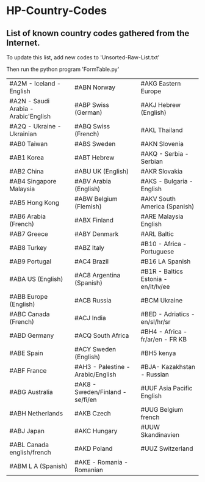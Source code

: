 # HP-Country-Codes
## List of known country codes gathered from the Internet.
To update this list, add new codes to 'Unsorted-Raw-List.txt'

Then run the python program 'FormTable.py'

||||
| ------------- | ------------- | ------------- |
|#A2M - Iceland - English |#ABN Norway|#AKG Eastern Europe|
|#A2N - Saudi Arabia - Arabic'English |#ABP Swiss (German)|#AKJ Hebrew (English)|
|#A2Q - Ukraine - Ukrainian |#ABQ Swiss (French)|#AKL Thailand|
|#AB0 Taiwan|#ABS Sweden|#AKN Slovenia|
|#AB1 Korea|#ABT Hebrew|#AKQ - Serbia - Serbian |
|#AB2 China|#ABU UK (English)|#AKR Slovakia|
|#AB4 Singapore Malaysia|#ABV Arabia (English)|#AKS - Bulgaria - English |
|#AB5 Hong Kong|#ABW Belgium (Flemish)|#AKV South America (Spanish)|
|#AB6 Arabia (French)|#ABX Finland|#ARE Malaysia English|
|#AB7 Greece|#ABY Denmark|#ARL Baltic|
|#AB8 Turkey|#ABZ Italy|#B10 - Africa - Portuguese |
|#AB9 Portugal|#AC4 Brazil|#B16 LA Spanish|
|#ABA US (English)|#AC8 Argentina (Spanish)|#B1R - Baltics Estonia - en/lt/lv/ee |
|#ABB Europe (English)|#ACB Russia|#BCM Ukraine|
|#ABC Canada (French)|#ACJ India|#BED - Adriatics - en/sl/hr/sr |
|#ABD Germany|#ACQ South Africa|#BH4 - Africa - fr/ar/en  - FR KB|
|#ABE Spain|#ACY Sweden (English)|#BH5 kenya|
|#ABF France|#AH3 - Palestine - Arabic/English |#BJA- Kazakhstan - Russian |
|#ABG Australia|#AK8 - Sweden/Finland - se/fi/en |#UUF Asia Pacific English|
|#ABH Netherlands|#AKB Czech|#UUG Belgium french|
|#ABJ Japan|#AKC Hungary|#UUW Skandinavien|
|#ABL Canada english/french|#AKD Poland|#UUZ Switzerland|
|#ABM L A (Spanish)|#AKE - Romania - Romanian ||
